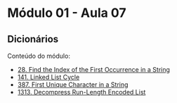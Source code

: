 # Módulo 01 - Aula 07
## Dicionários

Conteúdo do módulo:
- [28. Find the Index of the First Occurrence in a String](https://leetcode.com/problems/find-the-index-of-the-first-occurrence-in-a-string/solutions/6321777/two-pointers-are-cool-but-you-just-need-21j5q/)
- [141. Linked List Cycle](https://leetcode.com/problems/linked-list-cycle/solutions/6332871/fast-and-slow-by-fernamn-0hzd/)
- [387. First Unique Character in a String](https://leetcode.com/problems/first-unique-character-in-a-string/solutions/6321526/not-hard-by-fernamn-xtgo/)
- [1313. Decompress Run-Length Encoded List](https://leetcode.com/problems/decompress-run-length-encoded-list/solutions/6324157/its-pretty-straightforward-by-fernamn-wdh5/)